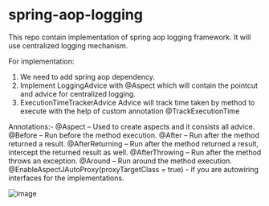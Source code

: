 # spring-aop-logging
This repo contain implementation of spring aop logging framework. It will use centralized logging mechanism.

For implementation:
1. We need to add spring aop dependency.
2. Implement LoggingAdvice with @Aspect which will contain the pointcut and advice for centralized logging.
3. ExecutionTimeTrackerAdvice Advice will track time taken by method to execute with the help of custom annotation @TrackExecutionTime

Annotations:-
  @Aspect – Used to create aspects and it consists all advice.
	@Before – Run before the method execution.
	@After – Run after the method returned a result.
	@AfterReturning – Run after the method returned a result, intercept the returned result as well.
	@AfterThrowing – Run after the method throws an exception.
	@Around – Run around the method execution.
  @EnableAspectJAutoProxy(proxyTargetClass = true) - if you are autowiring interfaces for the implementations.


![image](https://user-images.githubusercontent.com/8069743/202154800-ba0d22f5-2b59-4000-9288-7f5a55483510.png)
